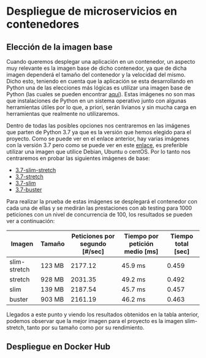 # Despliegue de microservicios en contenedores
## Elección de la imagen base

Cuando queremos desplegar una aplicación en un contenedor, un aspecto muy relevante es la imagen base de dicho contenedor, ya que de dicha imagen dependerá el tamaño del contenedor y la velocidad del mismo. Dicho esto, teniendo en cuenta que la aplicación se esta desarrollando en Python una de las elecciones más lógicas es utilizar una imagen base de Python (las cuales se pueden encontrar [aquí](https://hub.docker.com/_/python)). Estas imágenes no son mas que instalaciones de Python en un sistema operativo junto con algunas herramientas útiles por lo que, a priori, serán livianos y sin mucha carga en herramientas que realmente no utilizaremos.

Dentro de todas las posibles opciones nos centraremos en las imágenes que parten de Python 3.7 ya que es la versión que hemos elegido para el proyecto. Como se puede ver en el enlace anterior, hay varias imágenes con la versión 3.7 pero como se puede ver en este [enlace](https://pythonspeed.com/articles/base-image-python-docker-images/), es preferible utilizar una imagen que utilice Debian, Ubuntu o centOS. Por lo tanto nos centraremos en probar las siguientes imágenes de base:
- [3.7-slim-stretch](https://github.com/docker-library/python/blob/fd177393414a3344bc7da6b1e06c981816143f92/3.7/stretch/slim/Dockerfile)
- [3.7-stretch](https://github.com/docker-library/python/blob/fd177393414a3344bc7da6b1e06c981816143f92/3.7/stretch/Dockerfile)
- [3.7-slim](https://github.com/docker-library/python/blob/fd177393414a3344bc7da6b1e06c981816143f92/3.7/buster/slim/Dockerfile)
- [3.7-buster](https://github.com/docker-library/python/blob/fd177393414a3344bc7da6b1e06c981816143f92/3.7/buster/Dockerfile)

Para realizar la prueba de estas imágenes se desplegará el contenedor con cada una de ellas y se medirán las prestaciones con ab testing para 1000 peticiones con un nivel de concurrencia de 100, los resultados se pueden ver a continuación:

|Imagen        |Tamaño  |Peticiones por segundo [#/sec]|Tiempo por petición medio [ms] |Tiempo total [sec]|
|--------------|--------|------------------------------|-------------------|-------------|
| slim-stretch | 123 MB | 2177.12                      | 45.9 ms           | 0.459       |
| stretch      | 928 MB | 2031.35                      | 49.2 ms           | 0.492       |
| slim         | 139 MB | 2187.54                      | 45.7 ms           | 0.457       |
| buster       | 903 MB | 2161.19                      | 46.2 ms           | 0.463       |

Llegados a este punto y viendo los resultados obtenidos en la tabla anterior, podemos observar que la mejor imagen para el proyecto es la imagen slim-stretch, tanto por su tamaño como por su rendimiento.

## Despliegue en Docker Hub
